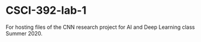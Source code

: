 # CSCI-392-lab-1
For hosting files of the CNN research project for AI and Deep Learning class Summer 2020.

